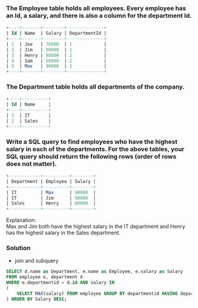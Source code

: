 ### The Employee table holds all employees. Every employee has an Id, a salary, and there is also a column for the department Id.

```sql
+----+-------+--------+--------------+
| Id | Name  | Salary | DepartmentId |
+----+-------+--------+--------------+
| 1  | Joe   | 70000  | 1            |
| 2  | Jim   | 90000  | 1            |
| 3  | Henry | 80000  | 2            |
| 4  | Sam   | 60000  | 2            |
| 5  | Max   | 90000  | 1            |
+----+-------+--------+--------------+
```

### The Department table holds all departments of the company.
```sql
+----+----------+
| Id | Name     |
+----+----------+
| 1  | IT       |
| 2  | Sales    |
+----+----------+
```

### Write a SQL query to find employees who have the highest salary in each of the departments. For the above tables, your SQL query should return the following rows (order of rows does not matter).
```sql
+------------+----------+--------+
| Department | Employee | Salary |
+------------+----------+--------+
| IT         | Max      | 90000  |
| IT         | Jim      | 90000  |
| Sales      | Henry    | 80000  |
+------------+----------+--------+
```
Explanation:  
Max and Jim both have the highest salary in the IT department and Henry has the highest salary in the Sales department.
### Solution
- join and subquery
```sql
SELECT d.name as Department, e.name as Employee, e.salary as Salary 
FROM employee e, department d 
WHERE e.departmentid = d.id AND salary IN 
(
    SELECT MAX(salary) FROM employee GROUP BY departmentid HAVING departmentid = e.departmentid
) ORDER BY Salary DESC;
```